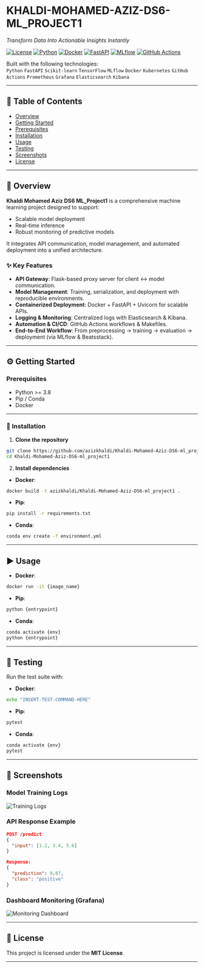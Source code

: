 # KHALDI-MOHAMED-AZIZ-DS6-ML_PROJECT1  

*Transform Data Into Actionable Insights Instantly*  

[![License](https://img.shields.io/badge/license-MIT-green)]()   [![Python](https://img.shields.io/badge/python-3.8%2B-blue)]()   [![Docker](https://img.shields.io/badge/docker-ready-blue)]()   [![FastAPI](https://img.shields.io/badge/FastAPI-0.95+-green)]()   [![MLflow](https://img.shields.io/badge/MLflow-2.0+-orange)]()   [![GitHub Actions](https://img.shields.io/badge/GitHub_Actions-CI/CD-blue)]()  

Built with the following technologies:  
`Python` `FastAPI` `Scikit-learn` `TensorFlow` `MLflow` `Docker` `Kubernetes` `GitHub Actions` `Prometheus` `Grafana` `Elasticsearch` `Kibana`  

---

## 📑 Table of Contents
- [Overview](#overview)  
- [Getting Started](#getting-started)  
- [Prerequisites](#prerequisites)  
- [Installation](#installation)  
- [Usage](#usage)  
- [Testing](#testing)  
- [Screenshots](#screenshots)  
- [License](#license)  

---

## 🚀 Overview
**Khaldi Mohamed Aziz DS6 ML_Project1** is a comprehensive machine learning project designed to support:  
- Scalable model deployment  
- Real-time inference  
- Robust monitoring of predictive models  

It integrates API communication, model management, and automated deployment into a unified architecture.  

### ✨ Key Features
- **API Gateway**: Flask-based proxy server for client ↔ model communication.  
- **Model Management**: Training, serialization, and deployment with reproducible environments.  
- **Containerized Deployment**: Docker + FastAPI + Uvicorn for scalable APIs.  
- **Logging & Monitoring**: Centralized logs with Elasticsearch & Kibana.  
- **Automation & CI/CD**: GitHub Actions workflows & Makefiles.  
- **End-to-End Workflow**: From preprocessing → training → evaluation → deployment (via MLflow & Beatsstack).  

---

## ⚙️ Getting Started  

### Prerequisites
- Python >= 3.8  
- Pip / Conda  
- Docker  

---

### 🔧 Installation  

1. **Clone the repository**  
```bash
git clone https://github.com/azizkhaldi/Khaldi-Mohamed-Aziz-DS6-ml_project1
cd Khaldi-Mohamed-Aziz-DS6-ml_project1
```

2. **Install dependencies**  

- **Docker**:  
```bash
docker build -t azizkhaldi/Khaldi-Mohamed-Aziz-DS6-ml_project1 .
```

- **Pip**:  
```bash
pip install -r requirements.txt
```

- **Conda**:  
```bash
conda env create -f environment.yml
```

---

## ▶️ Usage  

- **Docker**:  
```bash
docker run -it {image_name}
```

- **Pip**:  
```bash
python {entrypoint}
```

- **Conda**:  
```bash
conda activate {env}
python {entrypoint}
```

---

## 🧪 Testing  

Run the test suite with:  

- **Docker**:  
```bash
echo "INSERT-TEST-COMMAND-HERE"
```

- **Pip**:  
```bash
pytest
```

- **Conda**:  
```bash
conda activate {env}
pytest
```

---

## 📸 Screenshots  

### Model Training Logs  
![Training Logs](https://via.placeholder.com/800x400?text=Training+Logs)  

### API Response Example  
```json
POST /predict
{
  "input": [1.2, 3.4, 5.6]
}

Response:
{
  "prediction": 0.87,
  "class": "positive"
}
```

### Dashboard Monitoring (Grafana)  
![Monitoring Dashboard](https://via.placeholder.com/800x400?text=Grafana+Dashboard)  

---

## 📜 License
This project is licensed under the **MIT License**.  

---
